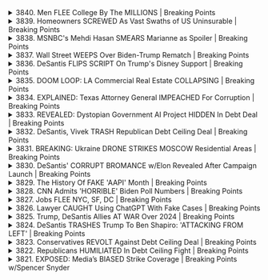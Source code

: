 <details>
<summary>3840. Men FLEE College By The MILLIONS | Breaking Points</summary><br>

<a href="https://www.youtube.com/watch?v=rS3fv2orayo" target="_blank">
    <img src="https://img.youtube.com/vi/rS3fv2orayo/maxresdefault.jpg" 
        alt="[Youtube]" width="200">
</a>

# Men FLEE College By The MILLIONS | Breaking Points


</details>

<details>
<summary>3839. Homeowners SCREWED As Vast Swaths of US Uninsurable | Breaking Points</summary><br>

<a href="https://www.youtube.com/watch?v=_0sa7AkD8Cc" target="_blank">
    <img src="https://img.youtube.com/vi/_0sa7AkD8Cc/maxresdefault.jpg" 
        alt="[Youtube]" width="200">
</a>

# Homeowners SCREWED As Vast Swaths of US Uninsurable | Breaking Points


</details>

<details>
<summary>3838. MSNBC's Mehdi Hasan SMEARS Marianne as Spoiler | Breaking Points</summary><br>

<a href="https://www.youtube.com/watch?v=nscTvE5HZX0" target="_blank">
    <img src="https://img.youtube.com/vi/nscTvE5HZX0/maxresdefault.jpg" 
        alt="[Youtube]" width="200">
</a>

# MSNBC's Mehdi Hasan SMEARS Marianne as Spoiler | Breaking Points


</details>

<details>
<summary>3837. Wall Street WEEPS Over Biden-Trump Rematch | Breaking Points</summary><br>

<a href="https://www.youtube.com/watch?v=z9SWQ_9VWJ4" target="_blank">
    <img src="https://img.youtube.com/vi/z9SWQ_9VWJ4/maxresdefault.jpg" 
        alt="[Youtube]" width="200">
</a>

# Wall Street WEEPS Over Biden-Trump Rematch | Breaking Points


</details>

<details>
<summary>3836. DeSantis FLIPS SCRIPT On Trump's Disney Support | Breaking Points</summary><br>

<a href="https://www.youtube.com/watch?v=H5J8WaEEHgc" target="_blank">
    <img src="https://img.youtube.com/vi/H5J8WaEEHgc/maxresdefault.jpg" 
        alt="[Youtube]" width="200">
</a>

# DeSantis FLIPS SCRIPT On Trump's Disney Support | Breaking Points


</details>

<details>
<summary>3835. DOOM LOOP: LA Commercial Real Estate COLLAPSING | Breaking Points</summary><br>

<a href="https://www.youtube.com/watch?v=Dpnxu-4-zSo" target="_blank">
    <img src="https://img.youtube.com/vi/Dpnxu-4-zSo/maxresdefault.jpg" 
        alt="[Youtube]" width="200">
</a>

# DOOM LOOP: LA Commercial Real Estate COLLAPSING | Breaking Points


</details>

<details>
<summary>3834. EXPLAINED: Texas Attorney General IMPEACHED For Corruption | Breaking Points</summary><br>

<a href="https://www.youtube.com/watch?v=jQxz2nAUEvA" target="_blank">
    <img src="https://img.youtube.com/vi/jQxz2nAUEvA/maxresdefault.jpg" 
        alt="[Youtube]" width="200">
</a>

# EXPLAINED: Texas Attorney General IMPEACHED For Corruption | Breaking Points


</details>

<details>
<summary>3833. REVEALED: Dystopian Government AI Project HIDDEN In Debt Deal | Breaking Points</summary><br>

<a href="https://www.youtube.com/watch?v=WGTyZsdM6k8" target="_blank">
    <img src="https://img.youtube.com/vi/WGTyZsdM6k8/maxresdefault.jpg" 
        alt="[Youtube]" width="200">
</a>

# REVEALED: Dystopian Government AI Project HIDDEN In Debt Deal | Breaking Points


</details>

<details>
<summary>3832. DeSantis, Vivek TRASH Republican Debt Ceiling Deal | Breaking Points</summary><br>

<a href="https://www.youtube.com/watch?v=x8BCWcsciCk" target="_blank">
    <img src="https://img.youtube.com/vi/x8BCWcsciCk/maxresdefault.jpg" 
        alt="[Youtube]" width="200">
</a>

# DeSantis, Vivek TRASH Republican Debt Ceiling Deal | Breaking Points


</details>

<details>
<summary>3831. BREAKING: Ukraine DRONE STRIKES MOSCOW Residential Areas | Breaking Points</summary><br>

<a href="https://www.youtube.com/watch?v=yudvjrxdlq8" target="_blank">
    <img src="https://img.youtube.com/vi/yudvjrxdlq8/maxresdefault.jpg" 
        alt="[Youtube]" width="200">
</a>

# BREAKING: Ukraine DRONE STRIKES MOSCOW Residential Areas | Breaking Points


</details>

<details>
<summary>3830. DeSantis' CORRUPT BROMANCE w/Elon Revealed After Campaign Launch | Breaking Points</summary><br>

<a href="https://www.youtube.com/watch?v=yhn_2YUuv-w" target="_blank">
    <img src="https://img.youtube.com/vi/yhn_2YUuv-w/maxresdefault.jpg" 
        alt="[Youtube]" width="200">
</a>

# DeSantis' CORRUPT BROMANCE w/Elon Revealed After Campaign Launch | Breaking Points


</details>

<details>
<summary>3829. The History Of FAKE 'AAPI' Month | Breaking Points</summary><br>

<a href="https://www.youtube.com/watch?v=DA98So6sfBo" target="_blank">
    <img src="https://img.youtube.com/vi/DA98So6sfBo/maxresdefault.jpg" 
        alt="[Youtube]" width="200">
</a>

# The History Of FAKE 'AAPI' Month | Breaking Points


</details>

<details>
<summary>3828. CNN Admits 'HORRIBLE' Biden Poll Numbers | Breaking Points</summary><br>

<a href="https://www.youtube.com/watch?v=TPymW3H3ExE" target="_blank">
    <img src="https://img.youtube.com/vi/TPymW3H3ExE/maxresdefault.jpg" 
        alt="[Youtube]" width="200">
</a>

# CNN Admits 'HORRIBLE' Biden Poll Numbers | Breaking Points


</details>

<details>
<summary>3827. Jobs FLEE NYC, SF, DC | Breaking Points</summary><br>

<a href="https://www.youtube.com/watch?v=B5MuKaHMOnc" target="_blank">
    <img src="https://img.youtube.com/vi/B5MuKaHMOnc/maxresdefault.jpg" 
        alt="[Youtube]" width="200">
</a>

# Jobs FLEE NYC, SF, DC | Breaking Points


</details>

<details>
<summary>3826. Lawyer CAUGHT Using ChatGPT With Fake Cases | Breaking Points</summary><br>

<a href="https://www.youtube.com/watch?v=GCJNNjyhua8" target="_blank">
    <img src="https://img.youtube.com/vi/GCJNNjyhua8/maxresdefault.jpg" 
        alt="[Youtube]" width="200">
</a>

# Lawyer CAUGHT Using ChatGPT With Fake Cases | Breaking Points


</details>

<details>
<summary>3825. Trump, DeSantis Allies AT WAR Over 2024 | Breaking Points</summary><br>

<a href="https://www.youtube.com/watch?v=BYdeGFB_TEw" target="_blank">
    <img src="https://img.youtube.com/vi/BYdeGFB_TEw/maxresdefault.jpg" 
        alt="[Youtube]" width="200">
</a>

# Trump, DeSantis Allies AT WAR Over 2024 | Breaking Points


</details>

<details>
<summary>3824. DeSantis TRASHES Trump To Ben Shapiro: 'ATTACKING FROM LEFT' | Breaking Points</summary><br>

<a href="https://www.youtube.com/watch?v=JCDnlW29YYk" target="_blank">
    <img src="https://img.youtube.com/vi/JCDnlW29YYk/maxresdefault.jpg" 
        alt="[Youtube]" width="200">
</a>

# DeSantis TRASHES Trump To Ben Shapiro: 'ATTACKING FROM LEFT' | Breaking Points


</details>

<details>
<summary>3823. Conservatives REVOLT Against Debt Ceiling Deal | Breaking Points</summary><br>

<a href="https://www.youtube.com/watch?v=aVTPTwaIUGc" target="_blank">
    <img src="https://img.youtube.com/vi/aVTPTwaIUGc/maxresdefault.jpg" 
        alt="[Youtube]" width="200">
</a>

# Conservatives REVOLT Against Debt Ceiling Deal | Breaking Points


</details>

<details>
<summary>3822. Republicans HUMILIATED In Debt Ceiling Fight | Breaking Points</summary><br>

<a href="https://www.youtube.com/watch?v=7nBVFxYyY54" target="_blank">
    <img src="https://img.youtube.com/vi/7nBVFxYyY54/maxresdefault.jpg" 
        alt="[Youtube]" width="200">
</a>

# Republicans HUMILIATED In Debt Ceiling Fight | Breaking Points


</details>

<details>
<summary>3821. EXPOSED: Media’s BIASED Strike Coverage  | Breaking Points w/Spencer Snyder</summary><br>

<a href="https://www.youtube.com/watch?v=98N1yD_wAVw" target="_blank">
    <img src="https://img.youtube.com/vi/98N1yD_wAVw/maxresdefault.jpg" 
        alt="[Youtube]" width="200">
</a>

# EXPOSED: Media’s BIASED Strike Coverage  | Breaking Points w/Spencer Snyder


</details>

